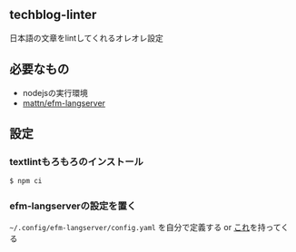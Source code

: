 ## techblog-linter
日本語の文章をlintしてくれるオレオレ設定

## 必要なもの
- nodejsの実行環境
- [mattn/efm-langserver](https://github.com/mattn/efm-langserver)

## 設定
### textlintもろもろのインストール
```sh
$ npm ci
```

### efm-langserverの設定を置く
`~/.config/efm-langserver/config.yaml` を自分で定義する or [これ](https://raw.githubusercontent.com/kei-s16/dotfiles/master/.config/efm-langserver/config.yaml)を持ってくる
